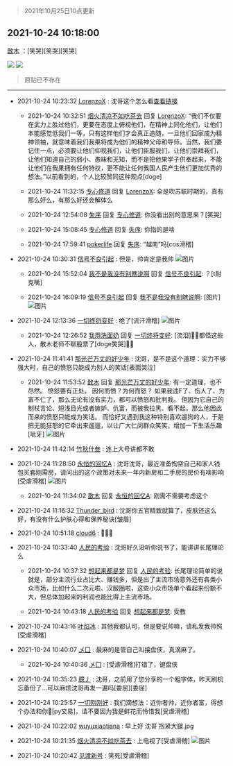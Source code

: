 > 2021年10月25日10点更新
<link rel="stylesheet" href="https://cdn.jsdelivr.net/gh/taotie6/sampleJSON@main/css/photo_show.css">
<meta name="referrer" content="no-referrer" />


 ## 2021-10-24 10:18:00 

 [㪚木](https://www.coolapk.com/feed/30909756?shareKey=NzRmMTcwMDAwMWU4NjE3NGMyNWI~) ：[笑哭][笑哭][笑哭] 

<div class="album">
<img class="img-item" src="https://image.coolapk.com/feed/2021/1024/10/1081091_1e81cae3_1879_2154@1080x3167.png" />
<img class="img-item" src="https://image.coolapk.com/feed/2019/0507/23/1081091_4586_1095@230x167.gif" />
</div>

> 原贴已不存在 

 ------- 

- 2021-10-24 10:23:32 [LorenzoX](uid=645650) : 沈哥这个怎么看<a class="feed-link-url" href="https://www.zhihu.com/answer/1989457797" title="https://www.zhihu.com/answer/1989457797" target="_blank" rel="nofollow">查看链接</a> 

    - 2021-10-24 10:32:51 [烟火清凉不如吃茶去](uid=4279524) 回复 [LorenzoX](uid=645650): “我们不仅要在武力上胜过他们，更要在态度上俯视他们，在精神上同化他们，让他们本能感觉低我们一等，只有这样他们才会真正追随，一旦他们回家成为精神领袖，就意味着我们我果将成为他们的精神父母和导师。当然，我们要记住一点，必须要让他们仰视我们，让他们臣服我们，让他们崇拜我们<!--break-->，让他们知道自己的弱小、愚昧和无知，而不是把他果学子供奉起来，不能让他们在我果拥有任何特权，更不能让任何我国人民产生他们更加优秀的想法。”以前看到的，个人比较赞同这种观点[doge] 

    - 2021-10-24 11:32:15 [专心修道](uid=3218687) 回复 [LorenzoX](uid=645650): 全是吹苏联时期的，真有那么好么，有那么好还会解体么 

    - 2021-10-24 12:54:08 [失序](uid=1009107) 回复 [专心修道](uid=3218687): 你没看出别的意思来？[笑哭] 

    - 2021-10-24 15:08:45 [专心修道](uid=3218687) 回复 [失序](uid=1009107): 你指的是啥 

    - 2021-10-24 17:59:41 [pokerlife](uid=575409) 回复 [失序](uid=1009107): “越南”吗[cos滑稽] 

- 2021-10-24 10:30:31 [信号不良引起](uid=1352978) : 但是，帅肯定是我帅 ![图片](https://image.coolapk.com/feed/2021/1024/10/1352978_7c42130c_2510_9453@362x460.jpeg)

    - 2021-10-24 15:52:04 [我不是我没有别瞎说啊](uid=2231912) 回复 [信号不良引起](uid=1352978): ？[t耐克嘴] 

    - 2021-10-24 16:09:19 [信号不良引起](uid=1352978) 回复 [我不是我没有别瞎说啊](uid=2231912): [图片] ![图片](https://image.coolapk.com/feed/2021/1024/16/1352978_3d07dc5c_2957_7999@198x93.jpeg)

- 2021-10-24 12:13:36 [一切终将变好](uid=6845178) : 绝了[流汗滑稽] ![图片](https://image.coolapk.com/feed/2021/1024/12/6845178_8bc92a30_8814_4958@1080x2400.jpeg)

    - 2021-10-24 12:26:52 [我用洗面奶](uid=959542) 回复 [一切终将变好](uid=6845178): [流泪]👊🏻都怪这些人，散木老师不聊股票了[doge笑哭]👊🏻 

- 2021-10-24 11:41:41 [那光芒万丈的好少年](uid=2748621) : 沈哥，是不是这个道理：实力不够强大时，自己的愤怒只能成为别人的笑话[表面哭泣] 

    - 2021-10-24 11:53:52 [㪚木](uid=1081091) 回复 [那光芒万丈的好少年](uid=2748621): 有一定道理，也不尽然。
愤怒要有正处。
因何而愤？为何而怒？
如果我违F了、伤人了、为富不仁了，那么无论有没有实力，都可以愤怒和批判我。
但因为它自己的制杖言论、短浅目光或者嫉妒、仇富，而被我拉黑、看不起，那么他因此而来的愤怒只能成为笑话。
而恰好又遇到我这种特别喜欢遛狗的人<!--break-->，于是把无能狂怒的它牵出来遛遛，以让广大仁闵群众笑笑，增加一下生活乐趣[呲牙] ![图片](https://image.coolapk.com/feed/2019/0507/23/1081091_4586_1095@230x167.gif)

- 2021-10-24 11:42:14 [竹秋什叁](uid=2319428) : 连上大号讲都不敢 

- 2021-10-24 11:28:50 [永恒的回忆A](uid=1343111) : 沈哥沈哥，最近准备掏空自己和家人钱包买套刚需房，请问出的这个政策对未来一年内新房和二手房的房价有啥影响[受虐滑稽] ![图片](https://image.coolapk.com/feed/2021/1024/11/1343111_0c2ffc31_6110_4145@1080x2340.jpeg)

    - 2021-10-24 11:34:02 [㪚木](uid=1081091) 回复 [永恒的回忆A](uid=1343111): 刚需不需要考虑这个 

- 2021-10-24 11:16:32 [Thunder_bird](uid=966819) : 沈哥你五官精致就算了，皮肤还这么好，有没有什么护肤心得和保养秘诀[皱眉] 

- 2021-10-24 10:51:18 [cloud6](uid=852635) : 🤺🤺🤺 

- 2021-10-24 10:33:40 [人民的考验](uid=3535328) : 沈哥好久没听你说书了，能讲讲长尾理论么 

    - 2021-10-24 10:37:32 [想起来都是梦](uid=696812) 回复 [人民的考验](uid=3535328): 长尾理论简单的说就是，部分主流行业占比大、赚钱多，但是出了主流市场意外还有各类小众市场，比如什么二次元啦、汉服圈啦，这些小众市场单个看起来份额不大，但总体加起来的利润也能比得上主流市场。 

    - 2021-10-24 10:43:18 [人民的考验](uid=3535328) 回复 [想起来都是梦](uid=696812): 受教 

- 2021-10-24 10:43:16 [叶焰冰](uid=1065430) : 其他我都认可，但是要说帅嘛，请私发我帅照[受虐滑稽] 

- 2021-10-24 10:40:07 [乄囗](uid=759206) : 最麻的是管自己叫接盘侠，真滴麻了。 

    - 2021-10-24 10:40:36 [乄囗](uid=759206) : [受虐滑稽]打错了，键盘侠 

- 2021-10-24 10:35:23 [臆丿](uid=1455832) : 沈哥，之前用了您分享的一个粗字体，昨天刷机忘备份了...可以麻烦沈哥再发一遍吗[委屈][委屈] 

- 2021-10-24 10:25:57 [一切刚刚好](uid=701389) : 我们滴想法：近你者帅，近你者富，得想个办法和你🤺[py交易]，请不要因为我是鲜花而怜惜我[受虐滑稽] 

- 2021-10-24 10:22:02 [wuyuxiaotiana](uid=686790) : 早上好 沈哥 抱紧大腿.jpg 

- 2021-10-24 10:21:35 [烟火清凉不如吃茶去](uid=4279524) : 上电视了[受虐滑稽] ![图片](https://image.coolapk.com/feed/2018/1130/15/912119_1543563348_1693@113x88.gif)

- 2021-10-24 10:20:42 [见渡新号](uid=868957) : 笑死[受虐滑稽] 

